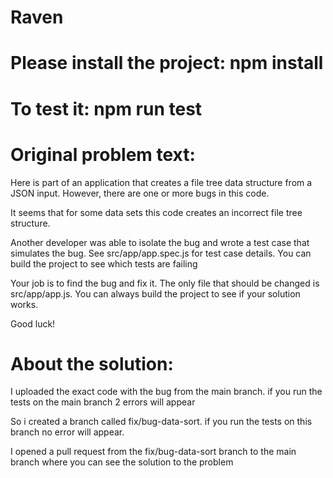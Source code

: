 # Raven

# Please install the project: npm install

# To test it: npm run test

# Original problem text:
  Here is part of an application that creates a file tree data structure from a JSON input. However, there are one or more bugs in this code.

  It seems that for some data sets this code creates an incorrect file tree structure.

  Another developer was able to isolate the bug and wrote a test case that simulates the bug. See src/app/app.spec.js for test case details. You can build the project to see which tests are failing

  Your job is to find the bug and fix it. The only file that should be changed is src/app/app.js. You can always build the project to see if your solution works.

  Good luck!

# About the solution:
  I uploaded the exact code with the bug from the main branch.
  if you run the tests on the main branch 2 errors will appear

  So i created a branch called fix/bug-data-sort.
  if you run the tests on this branch no error will appear.

  I opened a pull request from the fix/bug-data-sort branch to the main branch where you can see the solution to the problem
